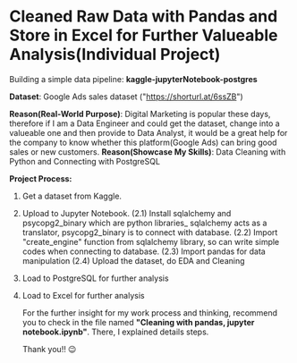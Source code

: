 # Cleaned Raw Data with Pandas and Store in Excel for Further Valueable Analysis(Individual Project) 
Building a simple data pipeline: **kaggle-jupyterNotebook-postgres**

**Dataset**: Google Ads sales dataset ("https://shorturl.at/6ssZB")

**Reason(Real-World Purpose)**: Digital Marketing is popular these days, therefore if I am a Data Engineer and 
                            could get the dataset, change into a valueable one and then provide to Data Analyst,
                            it would be a great help for the company to know whether this platform(Google Ads)
                            can bring good sales or new customers.
**Reason(Showcase My Skills)**: Data Cleaning with Python and Connecting with PostgreSQL 

**Project Process:**
1. Get a dataset from Kaggle.
2. Upload to Jupyter Notebook.
     (2.1) Install sqlalchemy and psycopg2_binary which are python libraries_
           sqlalchemy acts as a translator, psycopg2_binary is to connect with database.
     (2.2) Import "create_engine" function from sqlalchemy library, so can write simple
           codes when connecting to database.
     (2.3) Import pandas for data manipulation
     (2.4) Upload the dataset, do EDA and Cleaning
3. Load to PostgreSQL for further analysis
4. Load to Excel for further analysis

   For the further insight for my work process and thinking, recommend you to check in the file named **"Cleaning with pandas, jupyter notebook.ipynb"**.
   There, I explained details steps.
   
   Thank you!! 😉
